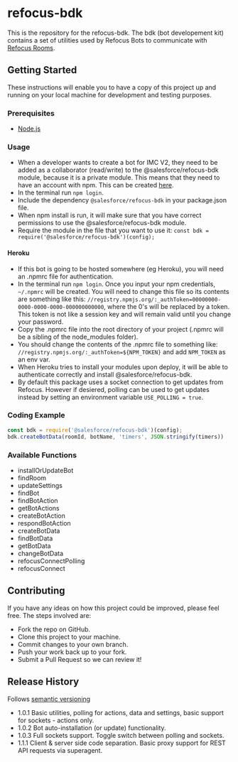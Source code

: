 # refocus-bdk
This is the repository for the refocus-bdk. The bdk (bot developement kit) contains a set of utilities used by Refocus Bots to communicate with [Refocus Rooms](https://github.com/salesforce/refocus).

## Getting Started
These instructions will enable you to have a copy of this project up and running on your local machine for development and testing purposes.

### Prerequisites
* [Node.js](https://nodejs.org/en/)

### Usage
* When a developer wants to create a bot for IMC V2, they need to be added as a collaborator (read/write) to the @salesforce/refocus-bdk module, because it is a private module. This means that they need to have an account with npm. This can be created [here](https://www.npmjs.com/).
* In the terminal run ```npm login```.
* Include the dependency ```@salesforce/refocus-bdk``` in your package.json file.
* When npm install is run, it will make sure that you have correct permissions to use the @salesforce/refocus-bdk module.
* Require the module in the file that you want to use it: ```const bdk = require('@salesforce/refocus-bdk')(config);```
#### Heroku
* If this bot is going to be hosted somewhere (eg Heroku), you will need an .npmrc file for authentication.
* In the terminal run ```npm login```. Once you input your npm credentials, ```~/.npmrc``` will be created. You will need to change this file so its contents are something like this: ```//registry.npmjs.org/:_authToken=00000000-0000-0000-0000-000000000000```, where the 0's will be replaced by a token. This token is not like a session key and will remain valid until you change your password.
* Copy the .npmrc file into the root directory of your project (.npmrc will be a sibling of the node_modules folder).
* You should change the contents of the .npmrc file to something like: ```//registry.npmjs.org/:_authToken=${NPM_TOKEN}``` and add ```NPM_TOKEN``` as an env var.
* When Heroku tries to install your modules upon deploy, it will be able to authenticate correctly and install @salesforce/refocus-bdk.
* By default this package uses a socket connection to get updates from Refocus. However if desiered, polling can be used to get updates instead by setting an environment variable ```USE_POLLING = true```.

### Coding Example
```javascript
const bdk = require('@salesforce/refocus-bdk')(config);
bdk.createBotData(roomId, botName, 'timers', JSON.stringify(timers))
```

### Available Functions
* installOrUpdateBot
* findRoom
* updateSettings
* findBot
* findBotAction
* getBotActions
* createBotAction
* respondBotAction
* createBotData
* findBotData
* getBotData
* changeBotData
* refocusConnectPolling
* refocusConnect

## Contributing
If you have any ideas on how this project could be improved, please feel free. The steps involved are:
* Fork the repo on GitHub.
* Clone this project to your machine.
* Commit changes to your own branch.
* Push your work back up to your fork.
* Submit a Pull Request so we can review it!

## Release History

Follows [semantic versioning](https://docs.npmjs.com/getting-started/semantic-versioning#semver-for-publishers)

* 1.0.1 Basic utilities, polling for actions, data and settings, basic support for sockets - actions only.
* 1.0.2 Bot auto-installation (or update) functionality.
* 1.0.3 Full sockets support. Toggle switch between polling and sockets.
* 1.1.1 Client & server side code separation. Basic proxy support for REST API requests via superagent.